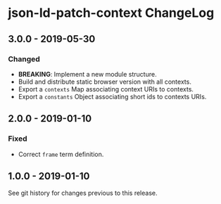 # json-ld-patch-context ChangeLog

## 3.0.0 - 2019-05-30

### Changed
- **BREAKING**: Implement a new module structure.
- Build and distribute static browser version with all contexts.
- Export a `contexts` Map associating context URIs to contexts.
- Export a `constants` Object associating short ids to contexts URIs.

## 2.0.0 - 2019-01-10

### Fixed
- Correct `frame` term definition.

## 1.0.0 - 2019-01-10

See git history for changes previous to this release.
